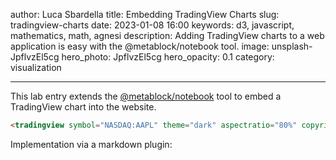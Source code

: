 author: Luca Sbardella
title: Embedding TradingView Charts
slug: tradingview-charts
date: 2023-01-08 16:00
keywords: d3, javascript, mathematics, math, agnesi
description: Adding TradingView charts to a web application is easy with the @metablock/notebook tool.
image: unsplash-JpflvzEl5cg
hero_photo: JpflvzEl5cg
hero_opacity: 0.1
category: visualization

---

<tradingview symbol="NASDAQ:AAPL" theme="dark" aspectratio="80%" copyright></tradingview>

This lab entry extends the [@metablock/notebook](https://www.npmjs.com/package/@metablock/notebook) tool to embed a TradingView chart into the website.

```html
<tradingview symbol="NASDAQ:AAPL" theme="dark" aspectratio="80%" copyright></tradingview>
```
Implementation via a markdown plugin:
<github owner="lsbardel" repo="lucasbardella.com" path="app/notebook/github.ts" lang="ts"></github>
